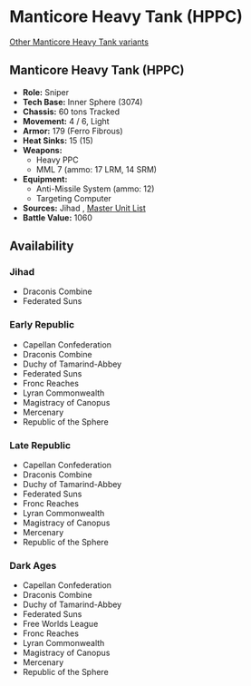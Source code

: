 # Manticore Heavy Tank (HPPC) 

[Other Manticore Heavy Tank variants](../manticore_heavy_tank.md) 

## Manticore Heavy Tank (HPPC) 

- **Role:** Sniper 
- **Tech Base:** Inner Sphere (3074) 
- **Chassis:** 60 tons Tracked 
- **Movement:** 4 / 6, Light 
- **Armor:** 179 (Ferro Fibrous) 
- **Heat Sinks:** 15 (15) 
- **Weapons:** 
  - Heavy PPC 
  - MML 7 (ammo: 17 LRM, 14 SRM) 
- **Equipment:** 
  - Anti-Missile System (ammo: 12) 
  - Targeting Computer 
- **Sources:** Jihad , [Master Unit List](http://masterunitlist.info/Unit/Details/2018/manticore-heavy-tank-hppc) 
- **Battle Value:** 1060 

## Availability 

### Jihad 

- Draconis Combine 
- Federated Suns 

### Early Republic 

- Capellan Confederation 
- Draconis Combine 
- Duchy of Tamarind-Abbey 
- Federated Suns 
- Fronc Reaches 
- Lyran Commonwealth 
- Magistracy of Canopus 
- Mercenary 
- Republic of the Sphere 

### Late Republic 

- Capellan Confederation 
- Draconis Combine 
- Duchy of Tamarind-Abbey 
- Federated Suns 
- Fronc Reaches 
- Lyran Commonwealth 
- Magistracy of Canopus 
- Mercenary 
- Republic of the Sphere 

### Dark Ages 

- Capellan Confederation 
- Draconis Combine 
- Duchy of Tamarind-Abbey 
- Federated Suns 
- Free Worlds League 
- Fronc Reaches 
- Lyran Commonwealth 
- Magistracy of Canopus 
- Mercenary 
- Republic of the Sphere 

